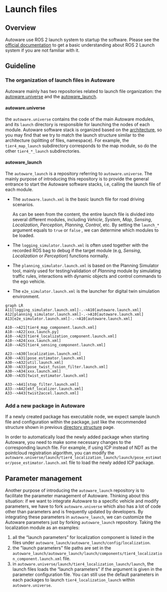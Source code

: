 # Launch files

## Overview

Autoware use ROS 2 launch system to startup the software. Please see the [official documentation](https://docs.ros.org/en/humble/Tutorials/Intermediate/Launch/Launch-Main.html) to get a basic understanding about ROS 2 Launch system if you are not familiar with it.

## Guideline

### The organization of launch files in Autoware

Autoware mainly has two repositories related to launch file organization: the [autoware.universe](https://github.com/autowarefoundation/autoware.universe) and the [autoware_launch](https://github.com/autowarefoundation/autoware_launch).

#### autoware.universe

the `autoware.universe` contains the code of the main Autoware modules, and its `launch` directory is responsible for launching the nodes of each module. Autoware software stack is organized based on the [architecture](https://autowarefoundation.github.io/autoware-documentation/v1.0/design/autoware-architecture/#high-level-architecture-design), so you may find that we try to match the launch structure similar to the architecture (splitting of files, namespace). For example, the `tier4_map_launch` subdirectory corresponds to the map module, so do the other `tier4_*_launch` subdirectories.

#### autoware_launch

The `autoware_launch` is a repository referring to `autoware.universe`. The mainly purpose of introducing this repository is to provide the general entrance to start the Autoware software stacks, i.e, calling the launch file of each module.

- The `autoware.launch.xml` is the basic launch file for road driving scenarios.

  As can be seen from the content, the entire launch file is divided into several different modules, including _Vehicle_, _System_, _Map_, _Sensing_, _Localization_, _Perception_, _Planning_, _Control_, etc. By setting the `launch_*` argument equals to `true` or `false` , we can determine which modules to be loaded.

- The `logging_simulator.launch.xml` is often used together with the recorded ROS bag to debug if the target module (e.g, _Sensing_, _Localization_ or _Perception_) functions normally.

- The `planning_simulator.launch.xml` is based on the Planning Simulator tool, mainly used for testing/validation of _Planning_ module by simulating traffic rules, interactions with dynamic objects and control commands to the ego vehicle.

- The `e2e_simulator.launch.xml` is the launcher for digital twin simulation environment.

```mermaid
graph LR
A11[logging_simulator.launch.xml]-.->A10[autoware.launch.xml]
A12[planning_simulator.launch.xml]-.->A10[autoware.launch.xml]
A13[e2e_simulator.launch.xml]-.->A10[autoware.launch.xml]

A10-->A21[tier4_map_component.launch.xml]
A10-->A22[xxx.launch.py]
A10-->A23[tier4_localization_component.launch.xml]
A10-->A24[xxx.launch.xml]
A10-->A25[tier4_sensing_component.launch.xml]

A23-->A30[localization.launch.xml]
A30-->A31[pose_estimator.launch.xml]
A30-->A32[util.launch.xml]
A30-->A33[pose_twist_fusion_filter.launch.xml]
A30-->A34[xxx.launch.xml]
A30-->A35[twist_estimator.launch.xml]

A33-->A41[stop_filter.launch.xml]
A33-->A42[ekf_localizer.launch.xml]
A33-->A43[twist2accel.launch.xml]
```

### Add a new package in Autoware

If a newly created package has executable node, we expect sample launch file and configuration within the package, just like the recommended structure shown in previous [directory structure](https://autowarefoundation.github.io/autoware-documentation/v1.0/contributing/coding-guidelines/ros-nodes/directory-structure/) page.

In order to automatically load the newly added package when starting Autoware, you need to make some necessary changes to the corresponding launch file. For example, if using ICP instead of NDT as the pointcloud registration algorithm, you can modify the `autoware.universe/launch/tier4_localization_launch/launch/pose_estimator/pose_estimator.launch.xml` file to load the newly added ICP package.

## Parameter management

Another purpose of introducing the `autoware_launch` repository is to facilitate the parameter management of Autoware. Thinking about this situation: if we want to integrate Autoware to a specific vehicle and modify parameters, we have to fork `autoware.universe` which also has a lot of code other than parameters and is frequently updated by developers. By integrating these parameters in `autoware_launch`, we can customize the Autoware parameters just by forking `autoware_launch` repository. Taking the localization module as an examples:

1. all the “launch parameters” for localization component is listed in the files under `autoware_launch/autoware_launch/config/localization`.
2. the "launch parameters" file paths are set in the `autoware_launch/autoware_launch/launch/components/tier4_localization_component.launch.xml` file.
3. in `autoware.universe/launch/tier4_localization_launch/launch`, the launch files loads the “launch parameters” if the argument is given in the parameter configuration file. You can still use the default parameters in each packages to launch `tier4_localization_launch` within `autoware.universe`.
